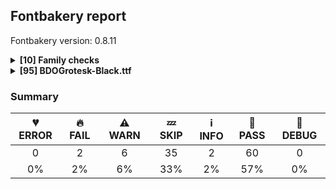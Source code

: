 ## Fontbakery report

Fontbakery version: 0.8.11

<details><summary><b>[10] Family checks</b></summary><div><details><summary>🍞 <b>PASS:</b> Checking all files are in the same directory. (<a href="https://font-bakery.readthedocs.io/en/stable/fontbakery/profiles/universal.html#com.google.fonts/check/family/single_directory">com.google.fonts/check/family/single_directory</a>)</summary><div>

>
>If the set of font files passed in the command line is not all in the same directory, then we warn the user since the tool will interpret the set of files as belonging to a single family (and it is unlikely that the user would store the files from a single family spreaded in several separate directories).
>
* 🍞 **PASS** All files are in the same directory.
</div></details><details><summary>🍞 <b>PASS:</b> Each font in a family must have the same set of vertical metrics values. (<a href="https://font-bakery.readthedocs.io/en/stable/fontbakery/profiles/universal.html#com.google.fonts/check/family/vertical_metrics">com.google.fonts/check/family/vertical_metrics</a>)</summary><div>

>
>We want all fonts within a family to have the same vertical metrics so their line spacing is consistent across the family.
>
* 🍞 **PASS** Vertical metrics are the same across the family.
</div></details><details><summary>🍞 <b>PASS:</b> Fonts have equal unicode encodings? (<a href="https://font-bakery.readthedocs.io/en/stable/fontbakery/profiles/cmap.html#com.google.fonts/check/family/equal_unicode_encodings">com.google.fonts/check/family/equal_unicode_encodings</a>)</summary><div>


* 🍞 **PASS** Fonts have equal unicode encodings.
</div></details><details><summary>🍞 <b>PASS:</b> Make sure all font files have the same version value. (<a href="https://font-bakery.readthedocs.io/en/stable/fontbakery/profiles/head.html#com.google.fonts/check/family/equal_font_versions">com.google.fonts/check/family/equal_font_versions</a>)</summary><div>


* 🍞 **PASS** All font files have the same version.
</div></details><details><summary>🍞 <b>PASS:</b> Fonts have consistent PANOSE proportion? (<a href="https://font-bakery.readthedocs.io/en/stable/fontbakery/profiles/os2.html#com.google.fonts/check/family/panose_proportion">com.google.fonts/check/family/panose_proportion</a>)</summary><div>


* 🍞 **PASS** Fonts have consistent PANOSE proportion.
</div></details><details><summary>🍞 <b>PASS:</b> Fonts have consistent PANOSE family type? (<a href="https://font-bakery.readthedocs.io/en/stable/fontbakery/profiles/os2.html#com.google.fonts/check/family/panose_familytype">com.google.fonts/check/family/panose_familytype</a>)</summary><div>


* 🍞 **PASS** Fonts have consistent PANOSE family type.
</div></details><details><summary>🍞 <b>PASS:</b> Fonts have consistent underline thickness? (<a href="https://font-bakery.readthedocs.io/en/stable/fontbakery/profiles/post.html#com.google.fonts/check/family/underline_thickness">com.google.fonts/check/family/underline_thickness</a>)</summary><div>

>
>Dave C Lemon (Adobe Type Team) recommends setting the underline thickness to be consistent across the family.
>
>If thicknesses are not family consistent, words set on the same line which have different styles look strange.
>
* 🍞 **PASS** Fonts have consistent underline thickness.
</div></details><details><summary>🍞 <b>PASS:</b> Verify that each group of fonts with the same nameID 1 has maximum of 4 fonts. (<a href="https://font-bakery.readthedocs.io/en/stable/fontbakery/profiles/name.html#com.adobe.fonts/check/family/max_4_fonts_per_family_name">com.adobe.fonts/check/family/max_4_fonts_per_family_name</a>)</summary><div>

>
>Per the OpenType spec:
>
>'The Font Family name [...] should be shared among at most four fonts that differ only in weight or style [...]'
>
* 🍞 **PASS** There were no more than 4 fonts per family name.
</div></details><details><summary>🍞 <b>PASS:</b> Ensure VFs have 'ital' STAT axis. (<a href="https://font-bakery.readthedocs.io/en/stable/fontbakery/profiles/stat.html#com.google.fonts/check/italic_axis_in_stat">com.google.fonts/check/italic_axis_in_stat</a>)</summary><div>

>
>Check that related Upright and Italic VFs have a 'ital' axis in STAT table.
>
* 🍞 **PASS** OK
</div></details><details><summary>💤 <b>SKIP:</b> Check that OS/2.fsSelection bold & italic settings are unique for each NameID1 (<a href="https://font-bakery.readthedocs.io/en/stable/fontbakery/profiles/os2.html#com.adobe.fonts/check/family/bold_italic_unique_for_nameid1">com.adobe.fonts/check/family/bold_italic_unique_for_nameid1</a>)</summary><div>

>
>Per the OpenType spec: name ID 1 'is used in combination with Font Subfamily name (name ID 2), and should be shared among at most four fonts that differ only in weight or style.
>
>This four-way distinction should also be reflected in the OS/2.fsSelection field, using bits 0 and 5.
>
* 💤 **SKIP** Unfulfilled Conditions: RIBBI_ttFonts
</div></details><br></div></details><details><summary><b>[95] BDOGrotesk-Black.ttf</b></summary><div><details><summary>🔥 <b>FAIL:</b> Ensure component transforms do not perform scaling or rotation. (<a href="https://font-bakery.readthedocs.io/en/stable/fontbakery/profiles/universal.html#com.google.fonts/check/transformed_components">com.google.fonts/check/transformed_components</a>)</summary><div>

>
>Some families have glyphs which have been constructed by using transformed components e.g the 'u' being constructed from a flipped 'n'.
>
>From a designers point of view, this sounds like a win (less work). However, such approaches can lead to rasterization issues, such as having the 'u' not sitting on the baseline at certain sizes after running the font through ttfautohint.
>
>Other issues are outlines that end up reversed when only one dimension is flipped while the other isn't.
>
>As of July 2019, Marc Foley observed that ttfautohint assigns cvt values to transformed glyphs as if they are not transformed and the result is they render very badly, and that vttLib does not support flipped components.
>
>When building the font with fontmake, the problem can be fixed by adding this to the command line:
>
>--filter DecomposeTransformedComponentsFilter
>
* 🔥 **FAIL** The following glyphs had components with scaling or rotation
or inverted outline direction:

* uni27E9 (component uni27E8)
* uni27EB (component uni27EA)
* uni27ED (component uni27EC)
* exclamdown (component exclam)
* backslash (component slash)
* backslash.ss02 (component slash.ss02)
* braceright (component braceleft)
* uni2E29 (component uni2E28)
* braceright.case (component braceleft.case)
* uni3011.case (component uni3010.case)
* arrowdown (component arrowup)
* arrowleft (component arrowright)
* uni21A4 (component uni21A6)
* uni21AA (component uni21A9)
* uni21B1 (component uni21B0)
* uni21B3 (component uni21B2)
* uni21BB (component uni21BA)
* uni21CA (component uni21C8)
* uni2198.ss04 (component uni2197.ss04)
* arrowdown.ss04 (component arrowup.ss04)
* uni2196.ss04 (component uni2197.ss04)
* uni25A8 (component uni25A7)
* uni25C0 (component uni25B6)
* uni25C1 (component uni25B7)
 [code: transformed-components]
</div></details><details><summary>🔥 <b>FAIL:</b> Ensure soft_dotted characters lose their dot when combined with marks that replace the dot. (<a href="https://font-bakery.readthedocs.io/en/stable/fontbakery/profiles/universal.html#com.google.fonts/check/soft_dotted">com.google.fonts/check/soft_dotted</a>)</summary><div>

>
>An accent placed on characters with a "soft dot", like i or j, causes the dot to disappear. An explicit dot above can be added where required. See "Diacritics on i and j" in Section 7.1, "Latin" in The Unicode Standard.
>
>Characters with the Soft_Dotted property are listed in https://www.unicode.org/Public/UCD/latest/ucd/PropList.txt
>
* 🔥 **FAIL** The dot of soft dotted characters used in orthographies must disappear in the following strings: į̀ į́ į̂ į̃ į̄ į̌ ị̀ ị́ ị̂ ị̃ ị̄

The dot of soft dotted characters should disappear in other cases, for example: į̆ į̇ į̈ į̉ į̊ į̋ į̒ į̛̀ į̛́ į̛̂ į̛̃ į̛̄ į̛̆ į̛̇ į̛̈ į̛̉ į̛̊ į̛̋ į̛̌ į̛̒ [code: soft-dotted]
</div></details><details><summary>⚠ <b>WARN:</b> Glyph names are all valid? (<a href="https://font-bakery.readthedocs.io/en/stable/fontbakery/profiles/universal.html#com.google.fonts/check/valid_glyphnames">com.google.fonts/check/valid_glyphnames</a>)</summary><div>

>
>Microsoft's recommendations for OpenType Fonts states the following:
>
>'NOTE: The PostScript glyph name must be no longer than 31 characters, include only uppercase or lowercase English letters, European digits, the period or the underscore, i.e. from the set [A-Za-z0-9_.] and should start with a letter, except the special glyph name ".notdef" which starts with a period.'
>
>https://docs.microsoft.com/en-us/typography/opentype/spec/recom#post-table
>
>In practice, though, particularly in modern environments, glyph names can be as long as 63 characters.
>
>According to the "Adobe Glyph List Specification" available at:
>
>https://github.com/adobe-type-tools/agl-specification
>
* ⚠ **WARN** The following glyph names may be too long for some legacy systems which may expect a maximum 31-char length limit:
parenleft_hyphen_greater_parenright.dlig, parenleft_hyphen_greater_greater_parenright.dlig, parenleft_less_hyphen_parenright.dlig and parenleft_less_less_hyphen_parenright.dlig [code: legacy-long-names]
</div></details><details><summary>⚠ <b>WARN:</b> Check font contains no unreachable glyphs (<a href="https://font-bakery.readthedocs.io/en/stable/fontbakery/profiles/universal.html#com.google.fonts/check/unreachable_glyphs">com.google.fonts/check/unreachable_glyphs</a>)</summary><div>

>
>Glyphs are either accessible directly through Unicode codepoints or through substitution rules.
>
>In Color Fonts, glyphs are also referenced by the COLR table.
>
>Any glyphs not accessible by either of these means are redundant and serve only to increase the font's file size.
>
* ⚠ **WARN** The following glyphs could not be reached by codepoint or substitution rules:

	- Q.SS01

	- aacute.BRACKET.varAlt01

	- abreve.BRACKET.varAlt01

	- acircumflex.BRACKET.varAlt01

	- adieresis.BRACKET.varAlt01

	- agrave.BRACKET.varAlt01

	- amacron.BRACKET.varAlt01

	- aogonek.BRACKET.varAlt01

	- aring.BRACKET.varAlt01

	- atilde.BRACKET.varAlt01 

	- 15 more.

Use -F or --full-lists to disable shortening of long lists.
 [code: unreachable-glyphs]
</div></details><details><summary>⚠ <b>WARN:</b> Check if each glyph has the recommended amount of contours. (<a href="https://font-bakery.readthedocs.io/en/stable/fontbakery/profiles/universal.html#com.google.fonts/check/contour_count">com.google.fonts/check/contour_count</a>)</summary><div>

>
>Visually QAing thousands of glyphs by hand is tiring. Most glyphs can only be constructured in a handful of ways. This means a glyph's contour count will only differ slightly amongst different fonts, e.g a 'g' could either be 2 or 3 contours, depending on whether its double story or single story.
>
>However, a quotedbl should have 2 contours, unless the font belongs to a display family.
>
>This check currently does not cover variable fonts because there's plenty of alternative ways of constructing glyphs with multiple outlines for each feature in a VarFont. The expected contour count data for this check is currently optimized for the typical construction of glyphs in static fonts.
>
* ⚠ **WARN** This check inspects the glyph outlines and detects the total number of contours in each of them. The expected values are infered from the typical ammounts of contours observed in a large collection of reference font families. The divergences listed below may simply indicate a significantly different design on some of your glyphs. On the other hand, some of these may flag actual bugs in the font such as glyphs mapped to an incorrect codepoint. Please consider reviewing the design and codepoint assignment of these to make sure they are correct.

The following glyphs do not have the recommended number of contours:

	- Glyph name: Eth	Contours detected: 3	Expected: 2

	- Glyph name: aogonek	Contours detected: 3	Expected: 2

	- Glyph name: Dcroat	Contours detected: 3	Expected: 2

	- Glyph name: dcroat	Contours detected: 3	Expected: 2

	- Glyph name: hbar	Contours detected: 2	Expected: 1

	- Glyph name: oe	Contours detected: 4	Expected: 3

	- Glyph name: Tbar	Contours detected: 2	Expected: 1

	- Glyph name: Uogonek	Contours detected: 2	Expected: 1

	- Glyph name: uogonek	Contours detected: 2	Expected: 1

	- Glyph name: ohorn	Contours detected: 3	Expected: 2 

	- 52 more.

Use -F or --full-lists to disable shortening of long lists.
 [code: contour-count]
</div></details><details><summary>⚠ <b>WARN:</b> Are there any misaligned on-curve points? (<a href="https://font-bakery.readthedocs.io/en/stable/fontbakery/profiles/<Section: Outline Correctness Checks>.html#com.google.fonts/check/outline_alignment_miss">com.google.fonts/check/outline_alignment_miss</a>)</summary><div>

>
>This check heuristically looks for on-curve points which are close to, but do not sit on, significant boundary coordinates. For example, a point which has a Y-coordinate of 1 or -1 might be a misplaced baseline point. As well as the baseline, here we also check for points near the x-height (but only for lowercase Latin letters), cap-height, ascender and descender Y coordinates.
>
>Not all such misaligned curve points are a mistake, and sometimes the design may call for points in locations near the boundaries. As this check is liable to generate significant numbers of false positives, it will pass if there are more than 100 reported misalignments.
>
* ⚠ **WARN** The following glyphs have on-curve points which have potentially incorrect y coordinates:

	* j (U+006A): X=219.0,Y=-2.0 (should be at baseline 0?)

	* r (U+0072): X=424.0,Y=585.0 (should be at x-height 584?)

	* sterling (U+00A3): X=390.0,Y=730.0 (should be at cap-height 729?)

	* onequarter (U+00BC): X=63.0,Y=-2.0 (should be at baseline 0?)

	* onequarter (U+00BC): X=178.0,Y=-2.0 (should be at baseline 0?)

	* onehalf (U+00BD): X=63.0,Y=-2.0 (should be at baseline 0?)

	* onehalf (U+00BD): X=178.0,Y=-2.0 (should be at baseline 0?)

	* threequarters (U+00BE): X=217.0,Y=-2.0 (should be at baseline 0?)

	* threequarters (U+00BE): X=332.0,Y=-2.0 (should be at baseline 0?)

	* Oslash (U+00D8): X=27.0,Y=-1.0 (should be at baseline 0?) 

	* 78 more.

Use -F or --full-lists to disable shortening of long lists. [code: found-misalignments]
</div></details><details><summary>⚠ <b>WARN:</b> Are any segments inordinately short? (<a href="https://font-bakery.readthedocs.io/en/stable/fontbakery/profiles/<Section: Outline Correctness Checks>.html#com.google.fonts/check/outline_short_segments">com.google.fonts/check/outline_short_segments</a>)</summary><div>

>
>This check looks for outline segments which seem particularly short (less than 0.6% of the overall path length).
>
>This check is not run for variable fonts, as they may legitimately have short segments. As this check is liable to generate significant numbers of false positives, it will pass if there are more than 100 reported short segments.
>
* ⚠ **WARN** The following glyphs have segments which seem very short:

	* less (U+003C) contains a short segment L<<240.0,341.0>--<240.0,331.0>>

	* greater (U+003E) contains a short segment L<<360.0,331.0>--<360.0,341.0>>

	* f (U+0066) contains a short segment L<<391.0,654.0>--<384.0,654.0>>

	* f (U+0066) contains a short segment B<<384.0,654.0>-<381.0,656.0>-<372.0,657.5>>

	* r (U+0072) contains a short segment L<<424.0,409.0>--<419.0,409.0>>

	* y (U+0079) contains a short segment L<<102.0,-21.0>--<110.0,-21.0>>

	* y (U+0079) contains a short segment B<<110.0,-21.0>-<115.0,-24.0>-<125.5,-25.5>>

	* braceleft (U+007B) contains a short segment L<<30.0,387.0>--<41.0,387.0>>

	* braceright (U+007D) contains a short segment L<<400.0,387.0>--<389.0,387.0>>

	* sterling (U+00A3) contains a short segment B<<190.0,258.0>-<190.0,265.0>-<189.5,278.5>> 

	* 52 more.

Use -F or --full-lists to disable shortening of long lists. [code: found-short-segments]
</div></details><details><summary>⚠ <b>WARN:</b> Do outlines contain any semi-vertical or semi-horizontal lines? (<a href="https://font-bakery.readthedocs.io/en/stable/fontbakery/profiles/<Section: Outline Correctness Checks>.html#com.google.fonts/check/outline_semi_vertical">com.google.fonts/check/outline_semi_vertical</a>)</summary><div>

>
>This check detects line segments which are nearly, but not quite, exactly horizontal or vertical. Sometimes such lines are created by design, but often they are indicative of a design error.
>
>This check is disabled for italic styles, which often contain nearly-upright lines.
>
* ⚠ **WARN** The following glyphs have semi-vertical/semi-horizontal lines:

	* arrowdown (U+2193): L<<403.0,233.0>--<402.0,729.0>>

	* arrowleft (U+2190): L<<291.0,290.0>--<787.0,291.0>>

	* arrowright (U+2192): L<<556.0,290.0>--<60.0,291.0>>

	* arrowup (U+2191): L<<403.0,496.0>--<402.0,0.0>>

	* franc (U+20A3): L<<121.0,729.0>--<583.0,728.0>>

	* uni00B5 (U+00B5): L<<61.0,-167.0>--<63.0,584.0>>

	* uni03BC (U+03BC): L<<61.0,-167.0>--<63.0,584.0>>

	* uni20B1 (U+20B1): L<<523.0,503.0>--<296.0,504.0>>

	* uni21A4 (U+21A4): L<<291.0,290.0>--<678.0,291.0>>

	* uni21A5 (U+21A5): L<<403.0,496.0>--<402.0,162.0>> 

	* 3 more.

Use -F or --full-lists to disable shortening of long lists. [code: found-semi-vertical]
</div></details><details><summary>💤 <b>SKIP:</b> Check correctness of STAT table strings  (<a href="https://font-bakery.readthedocs.io/en/stable/fontbakery/profiles/universal.html#com.google.fonts/check/STAT_strings">com.google.fonts/check/STAT_strings</a>)</summary><div>

>
>On the STAT table, the "Italic" keyword must not be used on AxisValues for variation axes other than 'ital'.
>
* 💤 **SKIP** Unfulfilled Conditions: has_STAT_table
</div></details><details><summary>💤 <b>SKIP:</b> Each font in set of sibling families must have the same set of vertical metrics values. (<a href="https://font-bakery.readthedocs.io/en/stable/fontbakery/profiles/universal.html#com.google.fonts/check/superfamily/vertical_metrics">com.google.fonts/check/superfamily/vertical_metrics</a>)</summary><div>

>
>We may want all fonts within a super-family (all sibling families) to have the same vertical metrics so their line spacing is consistent across the super-family.
>
>This is an experimental extended version of com.google.fonts/check/family/vertical_metrics and for now it will only result in WARNs.
>
* 💤 **SKIP** Sibling families were not detected.
</div></details><details><summary>💤 <b>SKIP:</b> Ensure indic fonts have the Indian Rupee Sign glyph.  (<a href="https://font-bakery.readthedocs.io/en/stable/fontbakery/profiles/universal.html#com.google.fonts/check/rupee">com.google.fonts/check/rupee</a>)</summary><div>

>
>Per Bureau of Indian Standards every font supporting one of the official Indian languages needs to include Unicode Character “₹” (U+20B9) Indian Rupee Sign.
>
* 💤 **SKIP** Unfulfilled Conditions: is_indic_font
</div></details><details><summary>💤 <b>SKIP:</b> Does the font contain chws and vchw features? (<a href="https://font-bakery.readthedocs.io/en/stable/fontbakery/profiles/universal.html#com.google.fonts/check/cjk_chws_feature">com.google.fonts/check/cjk_chws_feature</a>)</summary><div>

>
>The W3C recommends the addition of chws and vchw features to CJK fonts to enhance the spacing of glyphs in environments which do not fully support JLREQ layout rules.
>
>The chws_tool utility (https://github.com/googlefonts/chws_tool) can be used to add these features automatically.
>
* 💤 **SKIP** Unfulfilled Conditions: is_cjk_font
</div></details><details><summary>💤 <b>SKIP:</b> Ensure that the font can be rasterized by FreeType. (<a href="https://font-bakery.readthedocs.io/en/stable/fontbakery/profiles/universal.html#com.adobe.fonts/check/freetype_rasterizer">com.adobe.fonts/check/freetype_rasterizer</a>)</summary><div>

>
>Malformed fonts can cause FreeType to crash.
>
* 💤 **SKIP** FreeType is not available; to install it, invoke the 'freetype' extra when installing Font Bakery. [code: freetype-not-installed]
</div></details><details><summary>💤 <b>SKIP:</b> Detect any interpolation issues in the font. (<a href="https://font-bakery.readthedocs.io/en/stable/fontbakery/profiles/universal.html#com.google.fonts/check/interpolation_issues">com.google.fonts/check/interpolation_issues</a>)</summary><div>

>
>When creating a variable font, the designer must make sure that corresponding paths have the same start points across masters, as well as that corresponding component shapes are placed in the same order within a glyph across masters. If this is not done, the glyph will not interpolate correctly.
>
>Here we check for the presence of potential interpolation errors using the fontTools.varLib.interpolatable module.
>
* 💤 **SKIP** Unfulfilled Conditions: is_variable_font
</div></details><details><summary>💤 <b>SKIP:</b> Is the CFF subr/gsubr call depth > 10? (<a href="https://font-bakery.readthedocs.io/en/stable/fontbakery/profiles/cff.html#com.adobe.fonts/check/cff_call_depth">com.adobe.fonts/check/cff_call_depth</a>)</summary><div>

>
>Per "The Type 2 Charstring Format, Technical Note #5177", the "Subr nesting, stack limit" is 10.
>
* 💤 **SKIP** Unfulfilled Conditions: is_cff
</div></details><details><summary>💤 <b>SKIP:</b> Is the CFF2 subr/gsubr call depth > 10? (<a href="https://font-bakery.readthedocs.io/en/stable/fontbakery/profiles/cff.html#com.adobe.fonts/check/cff2_call_depth">com.adobe.fonts/check/cff2_call_depth</a>)</summary><div>

>
>Per "The CFF2 CharString Format", the "Subr nesting, stack limit" is 10.
>
* 💤 **SKIP** Unfulfilled Conditions: is_cff2
</div></details><details><summary>💤 <b>SKIP:</b> Does the font use deprecated CFF operators or operations? (<a href="https://font-bakery.readthedocs.io/en/stable/fontbakery/profiles/cff.html#com.adobe.fonts/check/cff_deprecated_operators">com.adobe.fonts/check/cff_deprecated_operators</a>)</summary><div>

>
>The 'dotsection' operator and the use of 'endchar' to build accented characters from the Adobe Standard Encoding Character Set ("seac") are deprecated in CFF. Adobe recommends repairing any fonts that use these, especially endchar-as-seac, because a rendering issue was discovered in Microsoft Word with a font that makes use of this operation. The check treats that usage as a FAIL. There are no known ill effects of using dotsection, so that check is a WARN.
>
* 💤 **SKIP** Unfulfilled Conditions: is_cff
</div></details><details><summary>💤 <b>SKIP:</b> Checking OS/2 achVendID against configuration. (<a href="https://font-bakery.readthedocs.io/en/stable/fontbakery/profiles/os2.html#com.thetypefounders/check/vendor_id">com.thetypefounders/check/vendor_id</a>)</summary><div>

>
>When a font project's Vendor ID is specified explicitely on FontBakery's configuration file, all binaries must have a matching vendor identifier value in the OS/2 table.
>
* 💤 **SKIP** Add the `vendor_id` key to a `fontbakery.yaml` file on your font project directory to enable this check.
You'll also need to use the `--configuration` flag when invoking fontbakery.
</div></details><details><summary>💤 <b>SKIP:</b> CFF table FontName must match name table ID 6 (PostScript name). (<a href="https://font-bakery.readthedocs.io/en/stable/fontbakery/profiles/name.html#com.adobe.fonts/check/name/postscript_vs_cff">com.adobe.fonts/check/name/postscript_vs_cff</a>)</summary><div>

>
>The PostScript name entries in the font's 'name' table should match the FontName string in the 'CFF ' table.
>
>The 'CFF ' table has a lot of information that is duplicated in other tables. This information should be consistent across tables, because there's no guarantee which table an app will get the data from.
>
* 💤 **SKIP** Unfulfilled Conditions: is_cff
</div></details><details><summary>💤 <b>SKIP:</b> The variable font 'wght' (Weight) axis coordinate must be 400 on the 'Regular' instance. (<a href="https://font-bakery.readthedocs.io/en/stable/fontbakery/profiles/fvar.html#com.google.fonts/check/varfont/regular_wght_coord">com.google.fonts/check/varfont/regular_wght_coord</a>)</summary><div>

>
>According to the Open-Type spec's registered design-variation tag 'wght' available at https://docs.microsoft.com/en-gb/typography/opentype/spec/dvaraxistag_wght
>
>If a variable font has a 'wght' (Weight) axis, then the coordinate of its 'Regular' instance is required to be 400.
>
* 💤 **SKIP** Unfulfilled Conditions: is_variable_font, has_wght_axis
</div></details><details><summary>💤 <b>SKIP:</b> The variable font 'wdth' (Width) axis coordinate must be 100 on the 'Regular' instance. (<a href="https://font-bakery.readthedocs.io/en/stable/fontbakery/profiles/fvar.html#com.google.fonts/check/varfont/regular_wdth_coord">com.google.fonts/check/varfont/regular_wdth_coord</a>)</summary><div>

>
>According to the Open-Type spec's registered design-variation tag 'wdth' available at https://docs.microsoft.com/en-gb/typography/opentype/spec/dvaraxistag_wdth
>
>If a variable font has a 'wdth' (Width) axis, then the coordinate of its 'Regular' instance is required to be 100.
>
* 💤 **SKIP** Unfulfilled Conditions: is_variable_font, has_wdth_axis
</div></details><details><summary>💤 <b>SKIP:</b> The variable font 'slnt' (Slant) axis coordinate must be zero on the 'Regular' instance. (<a href="https://font-bakery.readthedocs.io/en/stable/fontbakery/profiles/fvar.html#com.google.fonts/check/varfont/regular_slnt_coord">com.google.fonts/check/varfont/regular_slnt_coord</a>)</summary><div>

>
>According to the Open-Type spec's registered design-variation tag 'slnt' available at https://docs.microsoft.com/en-gb/typography/opentype/spec/dvaraxistag_slnt
>
>If a variable font has a 'slnt' (Slant) axis, then the coordinate of its 'Regular' instance is required to be zero.
>
* 💤 **SKIP** Unfulfilled Conditions: is_variable_font, has_slnt_axis
</div></details><details><summary>💤 <b>SKIP:</b> The variable font 'ital' (Italic) axis coordinate must be zero on the 'Regular' instance. (<a href="https://font-bakery.readthedocs.io/en/stable/fontbakery/profiles/fvar.html#com.google.fonts/check/varfont/regular_ital_coord">com.google.fonts/check/varfont/regular_ital_coord</a>)</summary><div>

>
>According to the Open-Type spec's registered design-variation tag 'ital' available at https://docs.microsoft.com/en-gb/typography/opentype/spec/dvaraxistag_ital
>
>If a variable font has a 'ital' (Italic) axis, then the coordinate of its 'Regular' instance is required to be zero.
>
* 💤 **SKIP** Unfulfilled Conditions: is_variable_font, has_ital_axis
</div></details><details><summary>💤 <b>SKIP:</b> The variable font 'opsz' (Optical Size) axis coordinate should be between 10 and 16 on the 'Regular' instance. (<a href="https://font-bakery.readthedocs.io/en/stable/fontbakery/profiles/fvar.html#com.google.fonts/check/varfont/regular_opsz_coord">com.google.fonts/check/varfont/regular_opsz_coord</a>)</summary><div>

>
>According to the Open-Type spec's registered design-variation tag 'opsz' available at https://docs.microsoft.com/en-gb/typography/opentype/spec/dvaraxistag_opsz
>
>If a variable font has an 'opsz' (Optical Size) axis, then the coordinate of its 'Regular' instance is recommended to be a value in the range 10 to 16.
>
* 💤 **SKIP** Unfulfilled Conditions: is_variable_font, has_opsz_axis
</div></details><details><summary>💤 <b>SKIP:</b> The variable font 'wght' (Weight) axis coordinate must be 700 on the 'Bold' instance. (<a href="https://font-bakery.readthedocs.io/en/stable/fontbakery/profiles/fvar.html#com.google.fonts/check/varfont/bold_wght_coord">com.google.fonts/check/varfont/bold_wght_coord</a>)</summary><div>

>
>The Open-Type spec's registered design-variation tag 'wght' available at https://docs.microsoft.com/en-gb/typography/opentype/spec/dvaraxistag_wght does not specify a required value for the 'Bold' instance of a variable font.
>
>But Dave Crossland suggested that we should enforce a required value of 700 in this case (NOTE: a distinction is made between "no bold instance present" vs "bold instance is present but its wght coordinate is not == 700").
>
* 💤 **SKIP** Unfulfilled Conditions: is_variable_font, has_wght_axis
</div></details><details><summary>💤 <b>SKIP:</b> The variable font 'wght' (Weight) axis coordinate must be within spec range of 1 to 1000 on all instances. (<a href="https://font-bakery.readthedocs.io/en/stable/fontbakery/profiles/fvar.html#com.google.fonts/check/varfont/wght_valid_range">com.google.fonts/check/varfont/wght_valid_range</a>)</summary><div>

>
>According to the Open-Type spec's registered design-variation tag 'wght' available at https://docs.microsoft.com/en-gb/typography/opentype/spec/dvaraxistag_wght
>
>On the 'wght' (Weight) axis, the valid coordinate range is 1-1000.
>
* 💤 **SKIP** Unfulfilled Conditions: is_variable_font, has_wght_axis
</div></details><details><summary>💤 <b>SKIP:</b> The variable font 'wdth' (Width) axis coordinate must strictly greater than zero. (<a href="https://font-bakery.readthedocs.io/en/stable/fontbakery/profiles/fvar.html#com.google.fonts/check/varfont/wdth_valid_range">com.google.fonts/check/varfont/wdth_valid_range</a>)</summary><div>

>
>According to the Open-Type spec's registered design-variation tag 'wdth' available at https://docs.microsoft.com/en-gb/typography/opentype/spec/dvaraxistag_wdth
>
>On the 'wdth' (Width) axis, the valid numeric range is strictly greater than zero.
>
* 💤 **SKIP** Unfulfilled Conditions: is_variable_font, has_wdth_axis
</div></details><details><summary>💤 <b>SKIP:</b> The variable font 'slnt' (Slant) axis coordinate specifies positive values in its range?  (<a href="https://font-bakery.readthedocs.io/en/stable/fontbakery/profiles/fvar.html#com.google.fonts/check/varfont/slnt_range">com.google.fonts/check/varfont/slnt_range</a>)</summary><div>

>
>The OpenType spec says at https://docs.microsoft.com/en-us/typography/opentype/spec/dvaraxistag_slnt that:
>
>[...] the scale for the Slant axis is interpreted as the angle of slant in counter-clockwise degrees from upright. This means that a typical, right-leaning oblique design will have a negative slant value. This matches the scale used for the italicAngle field in the post table.
>
* 💤 **SKIP** Unfulfilled Conditions: is_variable_font, has_slnt_axis
</div></details><details><summary>💤 <b>SKIP:</b> Validates that the value of axisNameID used by each VariationAxisRecord is greater than 255 and less than 32768. (<a href="https://font-bakery.readthedocs.io/en/stable/fontbakery/profiles/fvar.html#com.adobe.fonts/check/varfont/valid_axis_nameid">com.adobe.fonts/check/varfont/valid_axis_nameid</a>)</summary><div>

>
>According to the 'fvar' documentation in OpenType spec v1.9 https://docs.microsoft.com/en-us/typography/opentype/spec/fvar
>
>The axisNameID field provides a name ID that can be used to obtain strings from the 'name' table that can be used to refer to the axis in application user interfaces. The name ID must be greater than 255 and less than 32768.
>
* 💤 **SKIP** Unfulfilled Conditions: is_variable_font
</div></details><details><summary>💤 <b>SKIP:</b> Validates that the value of subfamilyNameID used by each InstanceRecord is 2, 17, or greater than 255 and less than 32768. (<a href="https://font-bakery.readthedocs.io/en/stable/fontbakery/profiles/fvar.html#com.adobe.fonts/check/varfont/valid_subfamily_nameid">com.adobe.fonts/check/varfont/valid_subfamily_nameid</a>)</summary><div>

>
>According to the 'fvar' documentation in OpenType spec v1.9 https://docs.microsoft.com/en-us/typography/opentype/spec/fvar
>
>The subfamilyNameID field provides a name ID that can be used to obtain strings from the 'name' table that can be treated as equivalent to name ID 17 (typographic subfamily) strings for the given instance. Values of 2 or 17 can be used; otherwise, values must be greater than 255 and less than 32768.
>
* 💤 **SKIP** Unfulfilled Conditions: is_variable_font
</div></details><details><summary>💤 <b>SKIP:</b> Validates that the value of postScriptNameID used by each InstanceRecord is 6, 0xFFFF, or greater than 255 and less than 32768. (<a href="https://font-bakery.readthedocs.io/en/stable/fontbakery/profiles/fvar.html#com.adobe.fonts/check/varfont/valid_postscript_nameid">com.adobe.fonts/check/varfont/valid_postscript_nameid</a>)</summary><div>

>
>According to the 'fvar' documentation in OpenType spec v1.9 https://docs.microsoft.com/en-us/typography/opentype/spec/fvar
>
>The postScriptNameID field provides a name ID that can be used to obtain strings from the 'name' table that can be treated as equivalent to name ID 6 (PostScript name) strings for the given instance. Values of 6 and 0xFFFF can be used; otherwise, values must be greater than 255 and less than 32768.
>
* 💤 **SKIP** Unfulfilled Conditions: is_variable_font
</div></details><details><summary>💤 <b>SKIP:</b> Validates that when an instance record is included for the default instance, its subfamilyNameID value is set to a name ID whose string is equal to the string of either name ID 2 or 17, and its postScriptNameID value is set to a name ID whose string is equal to the string of name ID 6. (<a href="https://font-bakery.readthedocs.io/en/stable/fontbakery/profiles/fvar.html#com.adobe.fonts/check/varfont/valid_default_instance_nameids">com.adobe.fonts/check/varfont/valid_default_instance_nameids</a>)</summary><div>

>
>According to the 'fvar' documentation in OpenType spec v1.9.1 https://docs.microsoft.com/en-us/typography/opentype/spec/fvar
>
>The default instance of a font is that instance for which the coordinate value of each axis is the defaultValue specified in the corresponding variation axis record. An instance record is not required for the default instance, though an instance record can be provided. When enumerating named instances, the default instance should be enumerated even if there is no corresponding instance record. If an instance record is included for the default instance (that is, an instance record has coordinates set to default values), then the nameID value should be set to either 2 or 17 or to a name ID with the same value as name ID 2 or 17. Also, if a postScriptNameID is included in instance records, and the postScriptNameID value should be set to 6 or to a name ID with the same value as name ID 6.
>
* 💤 **SKIP** Unfulfilled Conditions: is_variable_font
</div></details><details><summary>💤 <b>SKIP:</b> Validates that all of the instance records in a given font have the same size. (<a href="https://font-bakery.readthedocs.io/en/stable/fontbakery/profiles/fvar.html#com.adobe.fonts/check/varfont/same_size_instance_records">com.adobe.fonts/check/varfont/same_size_instance_records</a>)</summary><div>

>
>According to the 'fvar' documentation in OpenType spec v1.9 https://docs.microsoft.com/en-us/typography/opentype/spec/fvar
>
>All of the instance records in a given font must be the same size, with all either including or omitting the postScriptNameID field. [...] If the value is 0xFFFF, then the value is ignored, and no PostScript name equivalent is provided for the instance.
>
* 💤 **SKIP** Unfulfilled Conditions: is_variable_font
</div></details><details><summary>💤 <b>SKIP:</b> Validates that all of the instance records in a given font have distinct data. (<a href="https://font-bakery.readthedocs.io/en/stable/fontbakery/profiles/fvar.html#com.adobe.fonts/check/varfont/distinct_instance_records">com.adobe.fonts/check/varfont/distinct_instance_records</a>)</summary><div>

>
>According to the 'fvar' documentation in OpenType spec v1.9 https://docs.microsoft.com/en-us/typography/opentype/spec/fvar
>
>All of the instance records in a font should have distinct coordinates and distinct subfamilyNameID and postScriptName ID values. If two or more records share the same coordinates, the same nameID values or the same postScriptNameID values, then all but the first can be ignored.
>
* 💤 **SKIP** Unfulfilled Conditions: is_variable_font
</div></details><details><summary>💤 <b>SKIP:</b> Validate foundry-defined design-variation axis tag names. (<a href="https://font-bakery.readthedocs.io/en/stable/fontbakery/profiles/fvar.html#com.adobe.fonts/check/varfont/foundry_defined_tag_name">com.adobe.fonts/check/varfont/foundry_defined_tag_name</a>)</summary><div>

>
>According to the Open-Type spec's syntactic requirements for foundry-defined design-variation axis tags available at https://learn.microsoft.com/en-us/typography/opentype/spec/dvaraxisreg
>
>Foundry-defined tags must begin with an uppercase letter and must use only uppercase letters or digits.
>
* 💤 **SKIP** Unfulfilled Conditions: is_variable_font
</div></details><details><summary>💤 <b>SKIP:</b> All fvar axes have a correspondent Axis Record on STAT table? (<a href="https://font-bakery.readthedocs.io/en/stable/fontbakery/profiles/stat.html#com.google.fonts/check/varfont/stat_axis_record_for_each_axis">com.google.fonts/check/varfont/stat_axis_record_for_each_axis</a>)</summary><div>

>
>According to the OpenType spec, there must be an Axis Record for every axis defined in the fvar table.
>
>https://docs.microsoft.com/en-us/typography/opentype/spec/stat#axis-records
>
* 💤 **SKIP** Unfulfilled Conditions: is_variable_font
</div></details><details><summary>💤 <b>SKIP:</b> STAT table has Axis Value tables? (<a href="https://font-bakery.readthedocs.io/en/stable/fontbakery/profiles/stat.html#com.adobe.fonts/check/stat_has_axis_value_tables">com.adobe.fonts/check/stat_has_axis_value_tables</a>)</summary><div>

>
>According to the OpenType spec, in a variable font, it is strongly recommended that axis value tables be included for every element of typographic subfamily names for all of the named instances defined in the 'fvar' table.
>
>Axis value tables are particularly important for variable fonts, but can also be used in non-variable fonts. When used in non-variable fonts, axis value tables for particular values should be implemented consistently across fonts in the family.
>
>If present, Format 4 Axis Value tables are checked to ensure they have more than one AxisValueRecord (a strong recommendation from the OpenType spec).
>
>https://docs.microsoft.com/en-us/typography/opentype/spec/stat#axis-value-tables
>
* 💤 **SKIP** Unfulfilled Conditions: has_STAT_table
</div></details><details><summary>💤 <b>SKIP:</b> Ensure 'ital' STAT axis is boolean value (<a href="https://font-bakery.readthedocs.io/en/stable/fontbakery/profiles/stat.html#com.google.fonts/check/italic_axis_in_stat_is_boolean">com.google.fonts/check/italic_axis_in_stat_is_boolean</a>)</summary><div>

>
>Check that the value of the 'ital' STAT axis is boolean (either 0 or 1), and elided for the Upright and not elided for the Italic, and that the Upright is linked to the Italic.
>
* 💤 **SKIP** Unfulfilled Conditions: has_STAT_table
</div></details><details><summary>💤 <b>SKIP:</b> Ensure 'ital' STAT axis is last. (<a href="https://font-bakery.readthedocs.io/en/stable/fontbakery/profiles/stat.html#com.google.fonts/check/italic_axis_last">com.google.fonts/check/italic_axis_last</a>)</summary><div>

>
>Check that the 'ital' STAT axis is last in axis order.
>
* 💤 **SKIP** Unfulfilled Conditions: has_STAT_table
</div></details><details><summary>💤 <b>SKIP:</b> Check that texts shape as per expectation (<a href="https://font-bakery.readthedocs.io/en/stable/fontbakery/profiles/<Section: Shaping Checks>.html#com.google.fonts/check/shaping/regression">com.google.fonts/check/shaping/regression</a>)</summary><div>

>
>Fonts with complex layout rules can benefit from regression tests to ensure that the rules are behaving as designed. This checks runs a shaping test suite and compares expected shaping against actual shaping, reporting any differences.
>
>Shaping test suites should be written by the font engineer and referenced in the fontbakery configuration file. For more information about write shaping test files and how to configure fontbakery to read the shaping test suites, see https://simoncozens.github.io/tdd-for-otl/
>
* 💤 **SKIP** Shaping test directory not defined in configuration file
</div></details><details><summary>💤 <b>SKIP:</b> Check that no forbidden glyphs are found while shaping (<a href="https://font-bakery.readthedocs.io/en/stable/fontbakery/profiles/<Section: Shaping Checks>.html#com.google.fonts/check/shaping/forbidden">com.google.fonts/check/shaping/forbidden</a>)</summary><div>

>
>Fonts with complex layout rules can benefit from regression tests to ensure that the rules are behaving as designed. This checks runs a shaping test suite and reports if any glyphs are generated in the shaping which should not be produced. (For example, .notdef glyphs, visible viramas, etc.)
>
>Shaping test suites should be written by the font engineer and referenced in the Font Bakery configuration file. For more information about write shaping test files and how to configure fontbakery to read the shaping test suites, see https://simoncozens.github.io/tdd-for-otl/
>
* 💤 **SKIP** Shaping test directory not defined in configuration file
</div></details><details><summary>💤 <b>SKIP:</b> Check that no collisions are found while shaping (<a href="https://font-bakery.readthedocs.io/en/stable/fontbakery/profiles/<Section: Shaping Checks>.html#com.google.fonts/check/shaping/collides">com.google.fonts/check/shaping/collides</a>)</summary><div>

>
>Fonts with complex layout rules can benefit from regression tests to ensure that the rules are behaving as designed. This checks runs a shaping test suite and reports instances where the glyphs collide in unexpected ways.
>
>Shaping test suites should be written by the font engineer and referenced in the fontbakery configuration file. For more information about write shaping test files and how to configure fontbakery to read the shaping test suites, see https://simoncozens.github.io/tdd-for-otl/
>
* 💤 **SKIP** Shaping test directory not defined in configuration file
</div></details><details><summary>ℹ <b>INFO:</b> Font contains all required tables? (<a href="https://font-bakery.readthedocs.io/en/stable/fontbakery/profiles/universal.html#com.google.fonts/check/required_tables">com.google.fonts/check/required_tables</a>)</summary><div>

>
>According to the OpenType spec https://docs.microsoft.com/en-us/typography/opentype/spec/otff#required-tables
>
>Whether TrueType or CFF outlines are used in an OpenType font, the following tables are required for the font to function correctly:
>
>- cmap (Character to glyph mapping)
>- head (Font header)
>- hhea (Horizontal header)
>- hmtx (Horizontal metrics)
>- maxp (Maximum profile)
>- name (Naming table)
>- OS/2 (OS/2 and Windows specific metrics)
>- post (PostScript information)
>
>The spec also documents that variable fonts require the following table:
>
>- STAT (Style attributes)
>
>Depending on the typeface and coverage of a font, certain tables are recommended for optimum quality.
>
>For example:
>- the performance of a non-linear font is improved if the VDMX, LTSH, and hdmx tables are present.
>- Non-monospaced Latin fonts should have a kern table.
>- A gasp table is necessary if a designer wants to influence the sizes at which grayscaling is used under Windows. Etc.
>
* ℹ **INFO** This font contains the following optional tables:

	- loca

	- GPOS 

	- GSUB [code: optional-tables]
* 🍞 **PASS** Font contains all required tables.
</div></details><details><summary>ℹ <b>INFO:</b> List all superfamily filepaths (<a href="https://font-bakery.readthedocs.io/en/stable/fontbakery/profiles/universal.html#com.google.fonts/check/superfamily/list">com.google.fonts/check/superfamily/list</a>)</summary><div>

>
>This is a merely informative check that lists all sibling families detected by fontbakery.
>
>Only the fontfiles in these directories will be considered in superfamily-level checks.
>
* ℹ **INFO** fonts/ttf [code: family-path]
</div></details><details><summary>🍞 <b>PASS:</b> Name table records must not have trailing spaces. (<a href="https://font-bakery.readthedocs.io/en/stable/fontbakery/profiles/universal.html#com.google.fonts/check/name/trailing_spaces">com.google.fonts/check/name/trailing_spaces</a>)</summary><div>


* 🍞 **PASS** No trailing spaces on name table entries.
</div></details><details><summary>🍞 <b>PASS:</b> Checking OS/2 usWinAscent & usWinDescent. (<a href="https://font-bakery.readthedocs.io/en/stable/fontbakery/profiles/universal.html#com.google.fonts/check/family/win_ascent_and_descent">com.google.fonts/check/family/win_ascent_and_descent</a>)</summary><div>

>
>A font's winAscent and winDescent values should be greater than or equal to the head table's yMax, abs(yMin) values. If they are less than these values, clipping can occur on Windows platforms (https://github.com/RedHatBrand/Overpass/issues/33).
>
>If the font includes tall/deep writing systems such as Arabic or Devanagari, the winAscent and winDescent can be greater than the yMax and abs(yMin) to accommodate vowel marks.
>
>When the win Metrics are significantly greater than the upm, the linespacing can appear too loose. To counteract this, enabling the OS/2 fsSelection bit 7 (Use_Typo_Metrics), will force Windows to use the OS/2 typo values instead. This means the font developer can control the linespacing with the typo values, whilst avoiding clipping by setting the win values to values greater than the yMax and abs(yMin).
>
* 🍞 **PASS** OS/2 usWinAscent & usWinDescent values look good!
</div></details><details><summary>🍞 <b>PASS:</b> Checking OS/2 Metrics match hhea Metrics. (<a href="https://font-bakery.readthedocs.io/en/stable/fontbakery/profiles/universal.html#com.google.fonts/check/os2_metrics_match_hhea">com.google.fonts/check/os2_metrics_match_hhea</a>)</summary><div>

>
>OS/2 and hhea vertical metric values should match. This will produce the same linespacing on Mac, GNU+Linux and Windows.
>
>- Mac OS X uses the hhea values.
>- Windows uses OS/2 or Win, depending on the OS or fsSelection bit value.
>
>When OS/2 and hhea vertical metrics match, the same linespacing results on macOS, GNU+Linux and Windows. Unfortunately as of 2018, Google Fonts has released many fonts with vertical metrics that don't match in this way. When we fix this issue in these existing families, we will create a visible change in line/paragraph layout for either Windows or macOS users, which will upset some of them.
>
>But we have a duty to fix broken stuff, and inconsistent paragraph layout is unacceptably broken when it is possible to avoid it.
>
>If users complain and prefer the old broken version, they have the freedom to take care of their own situation.
>
* 🍞 **PASS** OS/2.sTypoAscender/Descender values match hhea.ascent/descent.
</div></details><details><summary>🍞 <b>PASS:</b> Checking with ots-sanitize. (<a href="https://font-bakery.readthedocs.io/en/stable/fontbakery/profiles/universal.html#com.google.fonts/check/ots">com.google.fonts/check/ots</a>)</summary><div>


* 🍞 **PASS** ots-sanitize passed this file
</div></details><details><summary>🍞 <b>PASS:</b> Do we have the latest version of FontBakery installed? (<a href="https://font-bakery.readthedocs.io/en/stable/fontbakery/profiles/universal.html#com.google.fonts/check/fontbakery_version">com.google.fonts/check/fontbakery_version</a>)</summary><div>

>
>Running old versions of FontBakery can lead to a poor report which may include false WARNs and FAILs due do bugs, as well as outdated quality assurance criteria.
>
>Older versions will also not report problems that are detected by new checks added to the tool in more recent updates.
>
* 🍞 **PASS** Font Bakery is up-to-date.
</div></details><details><summary>🍞 <b>PASS:</b> Font contains '.notdef' as its first glyph? (<a href="https://font-bakery.readthedocs.io/en/stable/fontbakery/profiles/universal.html#com.google.fonts/check/mandatory_glyphs">com.google.fonts/check/mandatory_glyphs</a>)</summary><div>

>
>The OpenType specification v1.8.2 recommends that the first glyph is the '.notdef' glyph without a codepoint assigned and with a drawing.
>
>https://docs.microsoft.com/en-us/typography/opentype/spec/recom#glyph-0-the-notdef-glyph
>
>Pre-v1.8, it was recommended that fonts should also contain 'space', 'CR' and '.null' glyphs. This might have been relevant for MacOS 9 applications.
>
* 🍞 **PASS** OK
</div></details><details><summary>🍞 <b>PASS:</b> Font contains glyphs for whitespace characters? (<a href="https://font-bakery.readthedocs.io/en/stable/fontbakery/profiles/universal.html#com.google.fonts/check/whitespace_glyphs">com.google.fonts/check/whitespace_glyphs</a>)</summary><div>


* 🍞 **PASS** Font contains glyphs for whitespace characters.
</div></details><details><summary>🍞 <b>PASS:</b> Font has **proper** whitespace glyph names? (<a href="https://font-bakery.readthedocs.io/en/stable/fontbakery/profiles/universal.html#com.google.fonts/check/whitespace_glyphnames">com.google.fonts/check/whitespace_glyphnames</a>)</summary><div>

>
>This check enforces adherence to recommended whitespace (codepoints 0020 and 00A0) glyph names according to the Adobe Glyph List.
>
* 🍞 **PASS** Font has **AGL recommended** names for whitespace glyphs.
</div></details><details><summary>🍞 <b>PASS:</b> Whitespace glyphs have ink? (<a href="https://font-bakery.readthedocs.io/en/stable/fontbakery/profiles/universal.html#com.google.fonts/check/whitespace_ink">com.google.fonts/check/whitespace_ink</a>)</summary><div>


* 🍞 **PASS** There is no whitespace glyph with ink.
</div></details><details><summary>🍞 <b>PASS:</b> Are there unwanted tables? (<a href="https://font-bakery.readthedocs.io/en/stable/fontbakery/profiles/universal.html#com.google.fonts/check/unwanted_tables">com.google.fonts/check/unwanted_tables</a>)</summary><div>

>
>Some font editors store source data in their own SFNT tables, and these can sometimes sneak into final release files, which should only have OpenType spec tables.
>
* 🍞 **PASS** There are no unwanted tables.
</div></details><details><summary>🍞 <b>PASS:</b> Font contains unique glyph names? (<a href="https://font-bakery.readthedocs.io/en/stable/fontbakery/profiles/universal.html#com.google.fonts/check/unique_glyphnames">com.google.fonts/check/unique_glyphnames</a>)</summary><div>

>
>Duplicate glyph names prevent font installation on Mac OS X.
>
* 🍞 **PASS** Font contains unique glyph names.
</div></details><details><summary>🍞 <b>PASS:</b> Checking with fontTools.ttx (<a href="https://font-bakery.readthedocs.io/en/stable/fontbakery/profiles/universal.html#com.google.fonts/check/ttx_roundtrip">com.google.fonts/check/ttx_roundtrip</a>)</summary><div>


* 🍞 **PASS** Hey! It all looks good!
</div></details><details><summary>🍞 <b>PASS:</b> Does the font contain a soft hyphen? (<a href="https://font-bakery.readthedocs.io/en/stable/fontbakery/profiles/universal.html#com.google.fonts/check/soft_hyphen">com.google.fonts/check/soft_hyphen</a>)</summary><div>

>
>The 'Soft Hyphen' character (codepoint 0x00AD) is used to mark a hyphenation possibility within a word in the absence of or overriding dictionary hyphenation.
>
>It is supposed to be zero-width and invisible.
>
>It is also mostly an obsolete mechanism now, and the character is typicaly only included in fonts for legacy codepage coverage.
>
* 🍞 **PASS** Looks good!
</div></details><details><summary>🍞 <b>PASS:</b> Ensure dotted circle glyph is present and can attach marks. (<a href="https://font-bakery.readthedocs.io/en/stable/fontbakery/profiles/universal.html#com.google.fonts/check/dotted_circle">com.google.fonts/check/dotted_circle</a>)</summary><div>

>
>The dotted circle character (U+25CC) is inserted by shaping engines before mark glyphs which do not have an associated base, especially in the context of broken syllabic clusters.
>
>For fonts containing combining marks, it is recommended that the dotted circle character be included so that these isolated marks can be displayed properly; for fonts supporting complex scripts, this should be considered mandatory.
>
>Additionally, when a dotted circle glyph is present, it should be able to display all marks correctly, meaning that it should contain anchors for all attaching marks.
>
* 🍞 **PASS** All marks were anchored to dotted circle
</div></details><details><summary>🍞 <b>PASS:</b> Ensure no GPOS7 lookups are present. (<a href="https://font-bakery.readthedocs.io/en/stable/fontbakery/profiles/universal.html#com.google.fonts/check/gpos7">com.google.fonts/check/gpos7</a>)</summary><div>

>
>Versions of fonttools >=4.14.0 (19 August 2020) perform an optimisation on chained contextual lookups, expressing GSUB6 as GSUB5 and GPOS8 and GPOS7 where possible (when there are no suffixes/prefixes for all rules in the lookup).
>
>However, makeotf has never generated these lookup types and they are rare in practice. Perhaps before of this, Mac's CoreText shaper does not correctly interpret GPOS7, meaning that these lookups will be ignored by the shaper, and fonts containing these lookups will have unintended positioning errors.
>
>To fix this warning, rebuild the font with a recent version of fonttools.
>
* 🍞 **PASS** Font has no GPOS7 lookups
</div></details><details><summary>🍞 <b>PASS:</b> Font has the proper sfntVersion value? (<a href="https://font-bakery.readthedocs.io/en/stable/fontbakery/profiles/universal.html#com.adobe.fonts/check/sfnt_version">com.adobe.fonts/check/sfnt_version</a>)</summary><div>

>
>OpenType fonts that contain TrueType outlines should use the value of 0x00010000 for the sfntVersion. OpenType fonts containing CFF data (version 1 or 2) should use 0x4F54544F ('OTTO', when re-interpreted as a Tag) for sfntVersion.
>
>Fonts with the wrong sfntVersion value are rejected by FreeType.
>
>https://docs.microsoft.com/en-us/typography/opentype/spec/otff#table-directory
>
* 🍞 **PASS** Font has the correct sfntVersion value.
</div></details><details><summary>🍞 <b>PASS:</b> Space and non-breaking space have the same width? (<a href="https://font-bakery.readthedocs.io/en/stable/fontbakery/profiles/universal.html#com.google.fonts/check/whitespace_widths">com.google.fonts/check/whitespace_widths</a>)</summary><div>

>
>If the space and nbspace glyphs have different widths, then Google Workspace has problems with the font.
>
>The nbspace is used to replace the space character in multiple situations in documents; such as the space before punctuation in languages that do that. It avoids the punctuation to be separated from the last word and go to next line.
>
>This is automatic substitution by the text editors, not by fonts. It is also used by designers in text composition practice to create nicely shaped paragraphs. If the space and the nbspace are not the same width, it breaks the text composition of documents.
>
* 🍞 **PASS** Space and non-breaking space have the same width.
</div></details><details><summary>🍞 <b>PASS:</b> Check math signs have the same width. (<a href="https://font-bakery.readthedocs.io/en/stable/fontbakery/profiles/universal.html#com.google.fonts/check/math_signs_width">com.google.fonts/check/math_signs_width</a>)</summary><div>

>
>It is a common practice to have math signs sharing the same width (preferably the same width as tabular figures accross the entire font family).
>
>This probably comes from the will to avoid additional tabular math signs knowing that their design can easily share the same width.
>
* 🍞 **PASS** Looks good.
</div></details><details><summary>🍞 <b>PASS:</b> Checking unitsPerEm value is reasonable. (<a href="https://font-bakery.readthedocs.io/en/stable/fontbakery/profiles/head.html#com.google.fonts/check/unitsperem">com.google.fonts/check/unitsperem</a>)</summary><div>

>
>According to the OpenType spec:
>
>The value of unitsPerEm at the head table must be a value between 16 and 16384. Any value in this range is valid.
>
>In fonts that have TrueType outlines, a power of 2 is recommended as this allows performance optimizations in some rasterizers.
>
>But 1000 is a commonly used value. And 2000 may become increasingly more common on Variable Fonts.
>
* 🍞 **PASS** The unitsPerEm value (1000) on the 'head' table is reasonable.
</div></details><details><summary>🍞 <b>PASS:</b> Checking font version fields (head and name table). (<a href="https://font-bakery.readthedocs.io/en/stable/fontbakery/profiles/head.html#com.google.fonts/check/font_version">com.google.fonts/check/font_version</a>)</summary><div>


* 🍞 **PASS** All font version fields match.
</div></details><details><summary>🍞 <b>PASS:</b> Checking head.macStyle value. (<a href="https://font-bakery.readthedocs.io/en/stable/fontbakery/profiles/head.html#com.google.fonts/check/mac_style">com.google.fonts/check/mac_style</a>)</summary><div>

>
>The values of the flags on the macStyle entry on the 'head' OpenType table that describe whether a font is bold and/or italic must be coherent with the actual style of the font as inferred by its filename.
>
* 🍞 **PASS** head macStyle ITALIC bit is properly set.
* 🍞 **PASS** head macStyle BOLD bit is properly set.
</div></details><details><summary>🍞 <b>PASS:</b> Check if OS/2 xAvgCharWidth is correct. (<a href="https://font-bakery.readthedocs.io/en/stable/fontbakery/profiles/os2.html#com.google.fonts/check/xavgcharwidth">com.google.fonts/check/xavgcharwidth</a>)</summary><div>


* 🍞 **PASS** OS/2 xAvgCharWidth value is correct.
</div></details><details><summary>🍞 <b>PASS:</b> Check if OS/2 fsSelection matches head macStyle bold and italic bits. (<a href="https://font-bakery.readthedocs.io/en/stable/fontbakery/profiles/os2.html#com.adobe.fonts/check/fsselection_matches_macstyle">com.adobe.fonts/check/fsselection_matches_macstyle</a>)</summary><div>

>
>The bold and italic bits in OS/2.fsSelection must match the bold and italic bits in head.macStyle per the OpenType spec.
>
* 🍞 **PASS** The OS/2.fsSelection and head.macStyle bold and italic settings match.
</div></details><details><summary>🍞 <b>PASS:</b> Check code page character ranges (<a href="https://font-bakery.readthedocs.io/en/stable/fontbakery/profiles/os2.html#com.google.fonts/check/code_pages">com.google.fonts/check/code_pages</a>)</summary><div>

>
>At least some programs (such as Word and Sublime Text) under Windows 7 do not recognize fonts unless code page bits are properly set on the ulCodePageRange1 (and/or ulCodePageRange2) fields of the OS/2 table.
>
>More specifically, the fonts are selectable in the font menu, but whichever Windows API these applications use considers them unsuitable for any character set, so anything set in these fonts is rendered with Arial as a fallback font.
>
>This check currently does not identify which code pages should be set. Auto-detecting coverage is not trivial since the OpenType specification leaves the interpretation of whether a given code page is "functional" or not open to the font developer to decide.
>
>So here we simply detect as a FAIL when a given font has no code page declared at all.
>
* 🍞 **PASS** At least one code page is defined.
</div></details><details><summary>🍞 <b>PASS:</b> Checking OS/2 fsSelection value. (<a href="https://font-bakery.readthedocs.io/en/stable/fontbakery/profiles/os2.html#com.google.fonts/check/fsselection">com.google.fonts/check/fsselection</a>)</summary><div>


* 🍞 **PASS** OS/2 fsSelection REGULAR bit is properly set.
* 🍞 **PASS** OS/2 fsSelection ITALIC bit is properly set.
* 🍞 **PASS** OS/2 fsSelection BOLD bit is properly set.
</div></details><details><summary>🍞 <b>PASS:</b> Font has correct post table version? (<a href="https://font-bakery.readthedocs.io/en/stable/fontbakery/profiles/post.html#com.google.fonts/check/post_table_version">com.google.fonts/check/post_table_version</a>)</summary><div>

>
>Format 2.5 of the 'post' table was deprecated in OpenType 1.3 and should not be used.
>
>According to Thomas Phinney, the possible problem with post format 3 is that under the right combination of circumstances, one can generate PDF from a font with a post format 3 table, and not have accurate backing store for any text that has non-default glyphs for a given codepoint.
>
>It will look fine but not be searchable. This can affect Latin text with high-end typography, and some complex script writing systems, especially with higher-quality fonts. Those circumstances generally involve creating a PDF by first printing a PostScript stream to disk, and then creating a PDF from that stream without reference to the original source document. There are some workflows where this applies,but these are not common use cases.
>
>Apple recommends against use of post format version 4 as "no longer necessary and should be avoided". Please see the Apple TrueType reference documentation for additional details.
>
>https://developer.apple.com/fonts/TrueType-Reference-Manual/RM06/Chap6post.html
>
>Acceptable post format versions are 2 and 3 for TTF and OTF CFF2 builds, and post format 3 for CFF builds.
>
* 🍞 **PASS** Font has an acceptable post format 2.0 table version.
</div></details><details><summary>🍞 <b>PASS:</b> Checking post.italicAngle value. (<a href="https://font-bakery.readthedocs.io/en/stable/fontbakery/profiles/post.html#com.google.fonts/check/italic_angle">com.google.fonts/check/italic_angle</a>)</summary><div>

>
>The 'post' table italicAngle property should be a reasonable amount, likely not more than 30°. Note that in the OpenType specification, the value is negative for a rightward lean.
>
>https://docs.microsoft.com/en-us/typography/opentype/spec/post
>
* 🍞 **PASS** Value of post.italicAngle is 0.0 with style="Black".
</div></details><details><summary>🍞 <b>PASS:</b> Check name table for empty records. (<a href="https://font-bakery.readthedocs.io/en/stable/fontbakery/profiles/name.html#com.adobe.fonts/check/name/empty_records">com.adobe.fonts/check/name/empty_records</a>)</summary><div>

>
>Check the name table for empty records, as this can cause problems in Adobe apps.
>
* 🍞 **PASS** No empty name table records found.
</div></details><details><summary>🍞 <b>PASS:</b> Description strings in the name table must not contain copyright info. (<a href="https://font-bakery.readthedocs.io/en/stable/fontbakery/profiles/name.html#com.google.fonts/check/name/no_copyright_on_description">com.google.fonts/check/name/no_copyright_on_description</a>)</summary><div>


* 🍞 **PASS** Description strings in the name table do not contain any copyright string.
</div></details><details><summary>🍞 <b>PASS:</b> Checking correctness of monospaced metadata. (<a href="https://font-bakery.readthedocs.io/en/stable/fontbakery/profiles/name.html#com.google.fonts/check/monospace">com.google.fonts/check/monospace</a>)</summary><div>

>
>There are various metadata in the OpenType spec to specify if a font is monospaced or not. If the font is not truly monospaced, then no monospaced metadata should be set (as sometimes they mistakenly are...)
>
>Requirements for monospace fonts:
>
>* post.isFixedPitch - "Set to 0 if the font is proportionally spaced, non-zero if the font is not proportionally spaced (monospaced)" (https://www.microsoft.com/typography/otspec/post.htm)
>
>* hhea.advanceWidthMax must be correct, meaning no glyph's width value is greater. (https://www.microsoft.com/typography/otspec/hhea.htm)
>
>* OS/2.panose.bProportion must be set to 9 (monospace) on latin text fonts.
>
>* OS/2.panose.bSpacing must be set to 3 (monospace) on latin hand written or latin symbol fonts.
>
>* Spec says: "The PANOSE definition contains ten digits each of which currently describes up to sixteen variations. Windows uses bFamilyType, bSerifStyle and bProportion in the font mapper to determine family type. It also uses bProportion to determine if the font is monospaced." (https://www.microsoft.com/typography/otspec/os2.htm#pan https://monotypecom-test.monotype.de/services/pan2)
>
>* OS/2.xAvgCharWidth must be set accurately. "OS/2.xAvgCharWidth is used when rendering monospaced fonts, at least by Windows GDI" (http://typedrawers.com/discussion/comment/15397/#Comment_15397)
>
>Also we should report an error for glyphs not of average width.
>
>Please also note:
>
>Thomas Phinney told us that a few years ago (as of December 2019), if you gave a font a monospace flag in Panose, Microsoft Word would ignore the actual advance widths and treat it as monospaced.
>
>Source: https://typedrawers.com/discussion/comment/45140/#Comment_45140
>
* 🍞 **PASS** Font is not monospaced and all related metadata look good. [code: good]
</div></details><details><summary>🍞 <b>PASS:</b> Does full font name begin with the font family name? (<a href="https://font-bakery.readthedocs.io/en/stable/fontbakery/profiles/name.html#com.google.fonts/check/name/match_familyname_fullfont">com.google.fonts/check/name/match_familyname_fullfont</a>)</summary><div>

>
>The FULL_FONT_NAME entry in the ‘name’ table should start with the same string as the Family Name (FONT_FAMILY_NAME, TYPOGRAPHIC_FAMILY_NAME or WWS_FAMILY_NAME).
>
>If the Family Name is not included as the first part of the Full Font Name, and the user embeds the font in a document using a Microsoft Office app, the app will fail to render the font when it opens the document again.
>
>NOTE: Up until version 1.5, the OpenType spec included the following exception in the definition of Full Font Name:
>
>"An exception to the [above] definition of Full font name is for Microsoft platform strings for CFF OpenType fonts: in this case, the Full font name string must be identical to the PostScript FontName in the CFF Name INDEX."
>
>https://docs.microsoft.com/en-us/typography/opentype/otspec150/name#name-ids
>
* 🍞 **PASS** Full font name begins with the font family name.
</div></details><details><summary>🍞 <b>PASS:</b> Font follows the family naming recommendations? (<a href="https://font-bakery.readthedocs.io/en/stable/fontbakery/profiles/name.html#com.google.fonts/check/family_naming_recommendations">com.google.fonts/check/family_naming_recommendations</a>)</summary><div>


* 🍞 **PASS** Font follows the family naming recommendations.
</div></details><details><summary>🍞 <b>PASS:</b> Name table ID 6 (PostScript name) must be consistent across platforms. (<a href="https://font-bakery.readthedocs.io/en/stable/fontbakery/profiles/name.html#com.adobe.fonts/check/name/postscript_name_consistency">com.adobe.fonts/check/name/postscript_name_consistency</a>)</summary><div>

>
>The PostScript name entries in the font's 'name' table should be consistent across platforms.
>
>This is the TTF/CFF2 equivalent of the CFF 'name/postscript_vs_cff' check.
>
* 🍞 **PASS** Entries in the "name" table for ID 6 (PostScript name) are consistent.
</div></details><details><summary>🍞 <b>PASS:</b> Does the number of glyphs in the loca table match the maxp table? (<a href="https://font-bakery.readthedocs.io/en/stable/fontbakery/profiles/loca.html#com.google.fonts/check/loca/maxp_num_glyphs">com.google.fonts/check/loca/maxp_num_glyphs</a>)</summary><div>


* 🍞 **PASS** 'loca' table matches numGlyphs in 'maxp' table.
</div></details><details><summary>🍞 <b>PASS:</b> Checking Vertical Metric Linegaps. (<a href="https://font-bakery.readthedocs.io/en/stable/fontbakery/profiles/hhea.html#com.google.fonts/check/linegaps">com.google.fonts/check/linegaps</a>)</summary><div>


* 🍞 **PASS** OS/2 sTypoLineGap and hhea lineGap are both 0.
</div></details><details><summary>🍞 <b>PASS:</b> MaxAdvanceWidth is consistent with values in the Hmtx and Hhea tables? (<a href="https://font-bakery.readthedocs.io/en/stable/fontbakery/profiles/hhea.html#com.google.fonts/check/maxadvancewidth">com.google.fonts/check/maxadvancewidth</a>)</summary><div>


* 🍞 **PASS** MaxAdvanceWidth is consistent with values in the Hmtx and Hhea tables.
</div></details><details><summary>🍞 <b>PASS:</b> Check hhea.caretSlopeRise and hhea.caretSlopeRun (<a href="https://font-bakery.readthedocs.io/en/stable/fontbakery/profiles/hhea.html#com.google.fonts/check/caret_slope">com.google.fonts/check/caret_slope</a>)</summary><div>

>
>Checks whether hhea.caretSlopeRise and hhea.caretSlopeRun match with post.italicAngle.
>
>For Upright fonts, you can set hhea.caretSlopeRise to 1 and hhea.caretSlopeRun to 0.
>
>For Italic fonts, you can set hhea.caretSlopeRise to head.unitsPerEm and calculate hhea.caretSlopeRun like this: round(math.tan(math.radians(-1 * font["post"].italicAngle)) * font["head"].unitsPerEm)
>
>This check allows for a 0.1° rounding difference between the Italic angle as calculated by the caret slope and post.italicAngle
>
* 🍞 **PASS** hhea.caretSlopeRise and hhea.caretSlopeRun match with post.italicAngle.
</div></details><details><summary>🍞 <b>PASS:</b> Does the font have a DSIG table? (<a href="https://font-bakery.readthedocs.io/en/stable/fontbakery/profiles/dsig.html#com.google.fonts/check/dsig">com.google.fonts/check/dsig</a>)</summary><div>

>
>Microsoft Office 2013 and below products expect fonts to have a digital signature declared in a DSIG table in order to implement OpenType features. The EOL date for Microsoft Office 2013 products is 4/11/2023. This issue does not impact Microsoft Office 2016 and above products.
>
>As we approach the EOL date, it is now considered better to completely remove the table.
>
>But if you still want your font to support OpenType features on Office 2013, then you may find it handy to add a fake signature on a placeholder DSIG table by running one of the helper scripts provided at https://github.com/googlefonts/gftools
>
>Reference: https://github.com/googlefonts/fontbakery/issues/1845
>
* 🍞 **PASS** ok
</div></details><details><summary>🍞 <b>PASS:</b> Check glyphs in mark glyph class are non-spacing. (<a href="https://font-bakery.readthedocs.io/en/stable/fontbakery/profiles/gdef.html#com.google.fonts/check/gdef_spacing_marks">com.google.fonts/check/gdef_spacing_marks</a>)</summary><div>

>
>Glyphs in the GDEF mark glyph class should be non-spacing.
>
>Spacing glyphs in the GDEF mark glyph class may have incorrect anchor positioning that was only intended for building composite glyphs during design.
>
* 🍞 **PASS** Font does not has spacing glyphs in the GDEF mark glyph class.
</div></details><details><summary>🍞 <b>PASS:</b> Check mark characters are in GDEF mark glyph class. (<a href="https://font-bakery.readthedocs.io/en/stable/fontbakery/profiles/gdef.html#com.google.fonts/check/gdef_mark_chars">com.google.fonts/check/gdef_mark_chars</a>)</summary><div>

>
>Mark characters should be in the GDEF mark glyph class.
>
* 🍞 **PASS** Font does not have mark characters not in the GDEF mark glyph class.
</div></details><details><summary>🍞 <b>PASS:</b> Check GDEF mark glyph class doesn't have characters that are not marks. (<a href="https://font-bakery.readthedocs.io/en/stable/fontbakery/profiles/gdef.html#com.google.fonts/check/gdef_non_mark_chars">com.google.fonts/check/gdef_non_mark_chars</a>)</summary><div>

>
>Glyphs in the GDEF mark glyph class become non-spacing and may be repositioned if they have mark anchors.
>
>Only combining mark glyphs should be in that class. Any non-mark glyph must not be in that class, in particular spacing glyphs.
>
* 🍞 **PASS** Font does not have non-mark characters in the GDEF mark glyph class.
</div></details><details><summary>🍞 <b>PASS:</b> Does GPOS table have kerning information? This check skips monospaced fonts as defined by post.isFixedPitch value (<a href="https://font-bakery.readthedocs.io/en/stable/fontbakery/profiles/gpos.html#com.google.fonts/check/gpos_kerning_info">com.google.fonts/check/gpos_kerning_info</a>)</summary><div>


* 🍞 **PASS** GPOS table check for kerning information passed.
</div></details><details><summary>🍞 <b>PASS:</b> Is there a usable "kern" table declared in the font? (<a href="https://font-bakery.readthedocs.io/en/stable/fontbakery/profiles/kern.html#com.google.fonts/check/kern_table">com.google.fonts/check/kern_table</a>)</summary><div>

>
>Even though all fonts should have their kerning implemented in the GPOS table, there may be kerning info at the kern table as well.
>
>Some applications such as MS PowerPoint require kerning info on the kern table. More specifically, they require a format 0 kern subtable from a kern table version 0 with only glyphs defined in the cmap table, which is the only one that Windows understands (and which is also the simplest and more limited of all the kern subtables).
>
>Google Fonts ingests fonts made for download and use on desktops, and does all web font optimizations in the serving pipeline (using libre libraries that anyone can replicate.)
>
>Ideally, TTFs intended for desktop users (and thus the ones intended for Google Fonts) should have both KERN and GPOS tables.
>
>Given all of the above, we currently treat kerning on a v0 kern table as a good-to-have (but optional) feature.
>
* 🍞 **PASS** Font does not declare an optional "kern" table.
</div></details><details><summary>🍞 <b>PASS:</b> Is there any unused data at the end of the glyf table? (<a href="https://font-bakery.readthedocs.io/en/stable/fontbakery/profiles/glyf.html#com.google.fonts/check/glyf_unused_data">com.google.fonts/check/glyf_unused_data</a>)</summary><div>


* 🍞 **PASS** There is no unused data at the end of the glyf table.
</div></details><details><summary>🍞 <b>PASS:</b> Check for points out of bounds. (<a href="https://font-bakery.readthedocs.io/en/stable/fontbakery/profiles/glyf.html#com.google.fonts/check/points_out_of_bounds">com.google.fonts/check/points_out_of_bounds</a>)</summary><div>


* 🍞 **PASS** All glyph paths have coordinates within bounds!
</div></details><details><summary>🍞 <b>PASS:</b> Check glyphs do not have duplicate components which have the same x,y coordinates. (<a href="https://font-bakery.readthedocs.io/en/stable/fontbakery/profiles/glyf.html#com.google.fonts/check/glyf_non_transformed_duplicate_components">com.google.fonts/check/glyf_non_transformed_duplicate_components</a>)</summary><div>

>
>There have been cases in which fonts had faulty double quote marks, with each of them containing two single quote marks as components with the same x, y coordinates which makes them visually look like single quote marks.
>
>This check ensures that glyphs do not contain duplicate components which have the same x,y coordinates.
>
* 🍞 **PASS** Glyphs do not contain duplicate components which have the same x,y coordinates.
</div></details><details><summary>🍞 <b>PASS:</b> Does the font have any invalid feature tags? (<a href="https://font-bakery.readthedocs.io/en/stable/fontbakery/profiles/layout.html#com.google.fonts/check/layout_valid_feature_tags">com.google.fonts/check/layout_valid_feature_tags</a>)</summary><div>

>
>Incorrect tags can be indications of typos, leftover debugging code or questionable approaches, or user error in the font editor. Such typos can cause features and language support to fail to work as intended.
>
* 🍞 **PASS** No invalid feature tags were found
</div></details><details><summary>🍞 <b>PASS:</b> Does the font have any invalid script tags? (<a href="https://font-bakery.readthedocs.io/en/stable/fontbakery/profiles/layout.html#com.google.fonts/check/layout_valid_script_tags">com.google.fonts/check/layout_valid_script_tags</a>)</summary><div>

>
>Incorrect script tags can be indications of typos, leftover debugging code or questionable approaches, or user error in the font editor. Such typos can cause features and language support to fail to work as intended.
>
* 🍞 **PASS** No invalid script tags were found
</div></details><details><summary>🍞 <b>PASS:</b> Does the font have any invalid language tags? (<a href="https://font-bakery.readthedocs.io/en/stable/fontbakery/profiles/layout.html#com.google.fonts/check/layout_valid_language_tags">com.google.fonts/check/layout_valid_language_tags</a>)</summary><div>

>
>Incorrect language tags can be indications of typos, leftover debugging code or questionable approaches, or user error in the font editor. Such typos can cause features and language support to fail to work as intended.
>
* 🍞 **PASS** No invalid language tags were found
</div></details><details><summary>🍞 <b>PASS:</b> Do any segments have colinear vectors? (<a href="https://font-bakery.readthedocs.io/en/stable/fontbakery/profiles/<Section: Outline Correctness Checks>.html#com.google.fonts/check/outline_colinear_vectors">com.google.fonts/check/outline_colinear_vectors</a>)</summary><div>

>
>This check looks for consecutive line segments which have the same angle. This normally happens if an outline point has been added by accident.
>
>This check is not run for variable fonts, as they may legitimately have colinear vectors.
>
* 🍞 **PASS** No colinear vectors found.
</div></details><details><summary>🍞 <b>PASS:</b> Do outlines contain any jaggy segments? (<a href="https://font-bakery.readthedocs.io/en/stable/fontbakery/profiles/<Section: Outline Correctness Checks>.html#com.google.fonts/check/outline_jaggy_segments">com.google.fonts/check/outline_jaggy_segments</a>)</summary><div>

>
>This check heuristically detects outline segments which form a particularly small angle, indicative of an outline error. This may cause false positives in cases such as extreme ink traps, so should be regarded as advisory and backed up by manual inspection.
>
* 🍞 **PASS** No jaggy segments found.
</div></details><br></div></details>

### Summary

| 💔 ERROR | 🔥 FAIL | ⚠ WARN | 💤 SKIP | ℹ INFO | 🍞 PASS | 🔎 DEBUG |
|:-----:|:----:|:----:|:----:|:----:|:----:|:----:|
| 0 | 2 | 6 | 35 | 2 | 60 | 0 |
| 0% | 2% | 6% | 33% | 2% | 57% | 0% |

